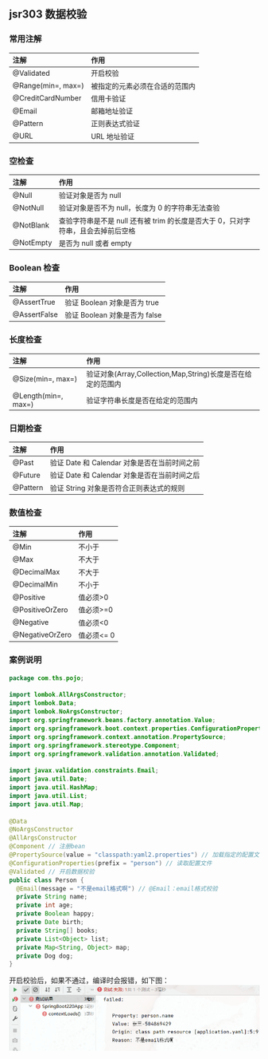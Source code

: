 ## jsr303 数据校验

### 常用注解

| 注解               | 作用                           |
| :----------------- | :----------------------------- |
| @Validated         | 开启校验                       |
| @Range(min=, max=) | 被指定的元素必须在合适的范围内 |
| @CreditCardNumber  | 信用卡验证                     |
| @Email             | 邮箱地址验证                   |
| @Pattern           | 正则表达式验证                 |
| @URL               | URL 地址验证                   |

### 空检查

| 注解      | 作用                                                                             |
| :-------- | :------------------------------------------------------------------------------- |
| @Null     | 验证对象是否为 null                                                              |
| @NotNull  | 验证对象是否不为 null，长度为 0 的字符串无法查验                                 |
| @NotBlank | 查验字符串是不是 null 还有被 trim 的长度是否大于 0，只对字符串，且会去掉前后空格 |
| @NotEmpty | 是否为 null 或者 empty                                                           |

### Boolean 检查

| 注解         | 作用                          |
| :----------- | :---------------------------- |
| @AssertTrue  | 验证 Boolean 对象是否为 true  |
| @AssertFalse | 验证 Boolean 对象是否为 false |

### 长度检查

| 注解                | 作用                                                        |
| :------------------ | :---------------------------------------------------------- |
| @Size(min=, max=)   | 验证对象(Array,Collection,Map,String)长度是否在给定的范围内 |
| @Length(min=, max=) | 验证字符串长度是否在给定的范围内                            |

### 日期检查

| 注解     | 作用                                         |
| :------- | :------------------------------------------- |
| @Past    | 验证 Date 和 Calendar 对象是否在当前时间之前 |
| @Future  | 验证 Date 和 Calendar 对象是否在当前时间之后 |
| @Pattern | 验证 String 对象是否符合正则表达式的规则     |

### 数值检查

| 注解            | 作用       |
| :-------------- | :--------- |
| @Min            | 不小于     |
| @Max            | 不大于     |
| @DecimalMax     | 不大于     |
| @DecimalMin     | 不小于     |
| @Positive       | 值必须>0   |
| @PositiveOrZero | 值必须>=0  |
| @Negative       | 值必须<0   |
| @NegativeOrZero | 值必须<= 0 |

### 案例说明

```java
package com.ths.pojo;

import lombok.AllArgsConstructor;
import lombok.Data;
import lombok.NoArgsConstructor;
import org.springframework.beans.factory.annotation.Value;
import org.springframework.boot.context.properties.ConfigurationProperties;
import org.springframework.context.annotation.PropertySource;
import org.springframework.stereotype.Component;
import org.springframework.validation.annotation.Validated;

import javax.validation.constraints.Email;
import java.util.Date;
import java.util.HashMap;
import java.util.List;
import java.util.Map;

@Data
@NoArgsConstructor
@AllArgsConstructor
@Component // 注册bean
@PropertySource(value = "classpath:yaml2.properties") // 加载指定的配置文件
@ConfigurationProperties(prefix = "person") // 读取配置文件
@Validated // 开启数据校验
public class Person {
  @Email(message = "不是email格式啊") // @Email：email格式校验
  private String name;
  private int age;
  private Boolean happy;
  private Date birth;
  private String[] books;
  private List<Object> list;
  private Map<String, Object> map;
  private Dog dog;
}
```

开启校验后，如果不通过，编译时会报错，如下图：
![303校验.jpg](../imgs/303校验.jpg)

